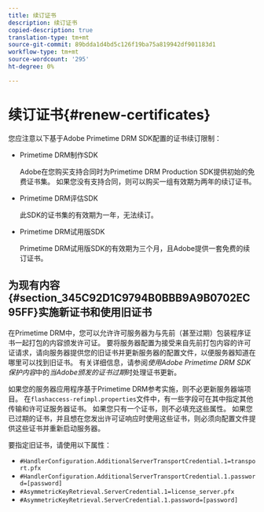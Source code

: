 ```yaml
---
title: 续订证书
description: 续订证书
copied-description: true
translation-type: tm+mt
source-git-commit: 89bdda1d4bd5c126f19ba75a819942df901183d1
workflow-type: tm+mt
source-wordcount: '295'
ht-degree: 0%

---
```



# 续订证书{#renew-certificates}

您应注意以下基于Adobe Primetime DRM SDK配置的证书续订限制：

* Primetime DRM制作SDK

   Adobe在您购买支持合同时为Primetime DRM Production SDK提供初始的免费证书集。 如果您没有支持合同，则可以购买一组有效期为两年的续订证书。
* Primetime DRM评估SDK

   此SDK的证书集的有效期为一年，无法续订。
* Primetime DRM试用版SDK

   Primetime DRM试用版SDK的有效期为三个月，且Adobe提供一套免费的续订证书。

## 为现有内容{#section_345C92D1C9794B0BBB9A9B0702EC95FF}实施新证书和使用旧证书

在Primetime DRM中，您可以允许许可服务器为与先前（甚至过期）包装程序证书一起打包的内容颁发许可证。 要将服务器配置为接受来自先前打包内容的许可证请求，请向服务器提供您的旧证书并更新服务器的配置文件，以便服务器知道在哪里可以找到旧证书。 有关详细信息，请参阅&#x200B;*使用Adobe Primetime DRM SDK保护内容*&#x200B;中的&#x200B;*当Adobe颁发的证书过期*&#x200B;时处理证书更新。

如果您的服务器应用程序基于Primetime DRM参考实施，则不必更新服务器端项目。 在`flashaccess-refimpl.properties`文件中，有一些字段可在其中指定其他传输和许可证服务器证书。 如果您只有一个证书，则不必填充这些属性。 如果您已过期的证书，并且想在您发出许可证响应时使用这些证书，则必须向配置文件提供这些证书并重新启动服务器。

要指定旧证书，请使用以下属性：

* `#HandlerConfiguration.AdditionalServerTransportCredential.1=transport.pfx`
* `#HandlerConfiguration.AdditionalServerTransportCredential.1.password=[password]`
* `#AsymmetricKeyRetrieval.ServerCredential.1=license_server.pfx`
* `#AsymmetricKeyRetrieval.ServerCredential.1.password=[password]`

